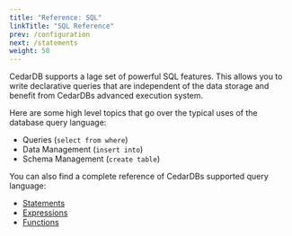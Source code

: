 ```yaml
---
title: "Reference: SQL"
linkTitle: "SQL Reference"
prev: /configuration
next: /statements
weight: 50
---
```


CedarDB supports a lage set of powerful SQL features.
This allows you to write declarative queries that are independent of the data storage and benefit from CedarDBs
advanced execution system.

Here are some high level topics that go over the typical uses of the database query language:

* Queries (`select from where`)
* Data Management (`insert into`)
* Schema Management (`create table`)

You can also find a complete reference of CedarDBs supported query language:
* [Statements](./statements)
* [Expressions](./expressions)
* [Functions](./functions)
